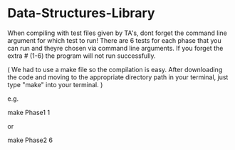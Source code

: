 # Data-Structures-Library

When compiling with test files given by TA's, dont forget the
command line argument for which test to run!
There are 6 tests for each phase that you can run and theyre chosen via command line arguments.
If you forget the extra # (1-6) the program will not run successfully.

( We had to use a make file so the compilation is easy. After downloading the code and moving to the appropriate directory path
in your terminal, just type "make" into your terminal. )

e.g. 

make
Phase1 1

or 

make
Phase2 6
